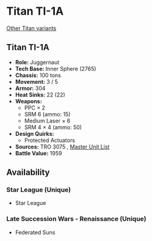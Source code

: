 # Titan TI-1A 

[Other Titan variants](../titan.md) 

## Titan TI-1A 

- **Role:** Juggernaut 
- **Tech Base:** Inner Sphere (2765) 
- **Chassis:** 100 tons 
- **Movement:** 3 / 5 
- **Armor:** 304 
- **Heat Sinks:** 22 (22) 
- **Weapons:** 
  - PPC × 2 
  - SRM 6 (ammo: 15) 
  - Medium Laser × 6 
  - SRM 4 × 4 (ammo: 50) 
- **Design Quirks:** 
  - Protected Actuators 
- **Sources:** TRO 3075 , [Master Unit List](http://masterunitlist.info/Unit/Details/3257) 
- **Battle Value:** 1959 

## Availability 

### Star League (Unique) 

- Star League 

### Late Succession Wars - Renaissance (Unique) 

- Federated Suns 


